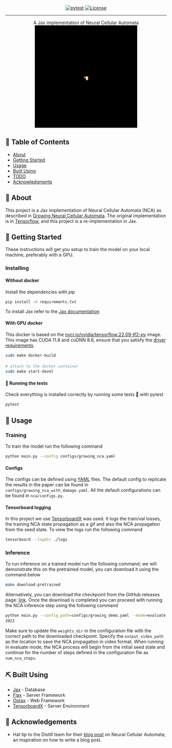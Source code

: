 <!-- <h3 align="center">Project Title</h3> -->



<div align="center">

[![pytest](https://github.com/howaboutyu/NCA/actions/workflows/pytest.yml/badge.svg)](https://github.com/howaboutyu/NCA/actions/workflows/pytest.yml)
[![License](https://img.shields.io/badge/license-MIT-blue.svg)](/LICENSE)

</div>


---

<p align="center"> A Jax implementation of Neural Cellular Automata 
    <br> 
    <img src="./docs/gifs/output_half.gif" alt="NCA">

</p>


## 📝 Table of Contents

- [About](#about)
- [Getting Started](#getting_started)
- [Usage](#usage)
- [Built Using](#built_using)
- [TODO](../TODO.md)
- [Acknowledgments](#acknowledgement)

## 🧐 About <a name = "about"></a>

This project is a Jax implementation of Neural Cellular Automata (NCA) as described in [Growing Neural Cellular Automata](https://distill.pub/2020/growing-ca/). The original implementation is in [Tensorflow](https://colab.research.google.com/github/google-research/self-organising-systems/blob/master/notebooks/growing_ca.ipynb#scrollTo=4O4tzfe-GRJ7), and this project is a re-implementation in Jax. 

## 🏁 Getting Started <a name = "getting_started"></a>

These instructions will get you setup to train the model on your local machine, preferably with a GPU. 



### Installing

#### Without docker 

Install the dependencies with pip

```
pip install -r requirements.txt
```

To install Jax refer to the [Jax documentation](https://github.com/google/jax#installation)

#### With GPU docker 

This docker is based on the [nvcr.io/nvidia/tensorflow:22.09-tf2-py](https://docs.nvidia.com/deeplearning/frameworks/tensorflow-release-notes/rel-22-09.html#rel-22-09) image. This image has CUDA 11.8 and cuDNN 8.6, ensure that you satisfy the [driver requirements](https://docs.nvidia.com/deeplearning/frameworks/tensorflow-release-notes/rel-22-09.html#rel-22-09).


```bash
sudo make docker-build

# attach to the docker container
sudo make start-devel
```


#### 🔧 Running the tests <a name = "tests"></a>

Check everything is installed correctly by running some tests 🔧 with pytest

```bash
pytest
```

## 🎈 Usage <a name="usage"></a>

### Training

To train the model run the following command

```bash
python main.py --config configs/growing_nca.yaml
``` 

#### Configs

The configs can be defined using [YAML](https://yaml.org/) files. The default config to replicate the results in the paper can be found in `configs/growing_nca_with_damage.yaml`. All the default configurations can be found in `nca/configs.py`.


#### Tensorboard logging

In this project we use [TensorboardX](https://github.com/lanpa/tensorboardX) was used. It logs the train/val losses, the training NCA state propagation as a gif and also the NCA propagation from the seed state. To view the logs run the following command

```bash 
tensorboard --logdir ./logs 
```

### Inference

To run inference on a trained model run the following command; we will demonstrate this on the pretrained model, you can download it using the command below

```bash
make download-pretrained
```

Alternatively, you can download the checkpoint from the GitHub releases page: [link](https://github.com/howaboutyu/NCA/releases/download/v1.0.0-squinting-face-with-tongue/checkpoint_squinting_face_with_tongue). Once the download is completed you can proceed with running the NCA inference step using the following command

```bash
python main.py --config_path=configs/growing_demo.yaml --mode=evaluate --output_video_path=demo.mp4
2023
```

Make sure to update the `weights_dir` in the configuration file with the correct path to the downloaded checkpoint. Specify the `output_video_path` as the location to save the NCA propagation in video format. When running in evaluate mode, the NCA process will begin from the initial seed state and continue for the number of steps defined in the configuration file as `num_nca_steps`.

## ⛏️ Built Using <a name = "built_using"></a>

- [Jax]() - Database
- [Flax]() - Server Framework
- [Optax]() - Web Framework
- [TensorboardX]() - Server Environment


## 🎉 Acknowledgements <a name = "acknowledgement"></a>

- Hat tip to the Distill team for their [blog post](https://distill.pub/2020/growing-ca/) on Neural Cellular Automata; an inspiration on how to write a blog post. 
